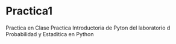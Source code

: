 # Practica1
Practica en Clase
Practica Introductoria de Pyton del laboratorio d Probabilidad y Estaditica en Python

